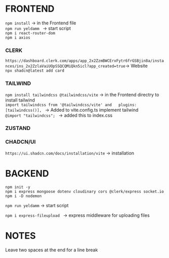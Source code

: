 # FRONTEND
``npm install`` -> in the Frontend file    
``npm run yeldamm `` -> start script  
``npm i react-router-dom``  
``npm i axios``  


### CLERK
``https://dashboard.clerk.com/apps/app_2x2ZzmBWCErxFytr6frGSBjin8a/instances/ins_2x2ZzlaVaiUOpSSQCQMiQkn5icl?app_created=true``-> Website  
``npx shadcn@latest add card``  



### TAILWIND
``npm install tailwindcss @tailwindcss/vite`` -> in the Frontend directry to install tailwind  
``import tailwindcss from '@tailwindcss/vite' and   plugins: [tailwindcss()], `` -> Added to vite.config.ts implement tailwind  
``@import "tailwindcss"; `` -> added this to index.css

### ZUSTAND

### CHADCN/UI 
``https://ui.shadcn.com/docs/installation/vite`` -> installation  

# BACKEND
``npm init -y``    
``npm i express mongoose dotenv cloudinary cors @clerk/express socket.io``    
``npm i -D nodemon``  

``npm run yeldamm``  -> start script  

``npm i express-fileupload `` -> express middleware for uploading files



# NOTES

Leave two spaces at the end for a line break